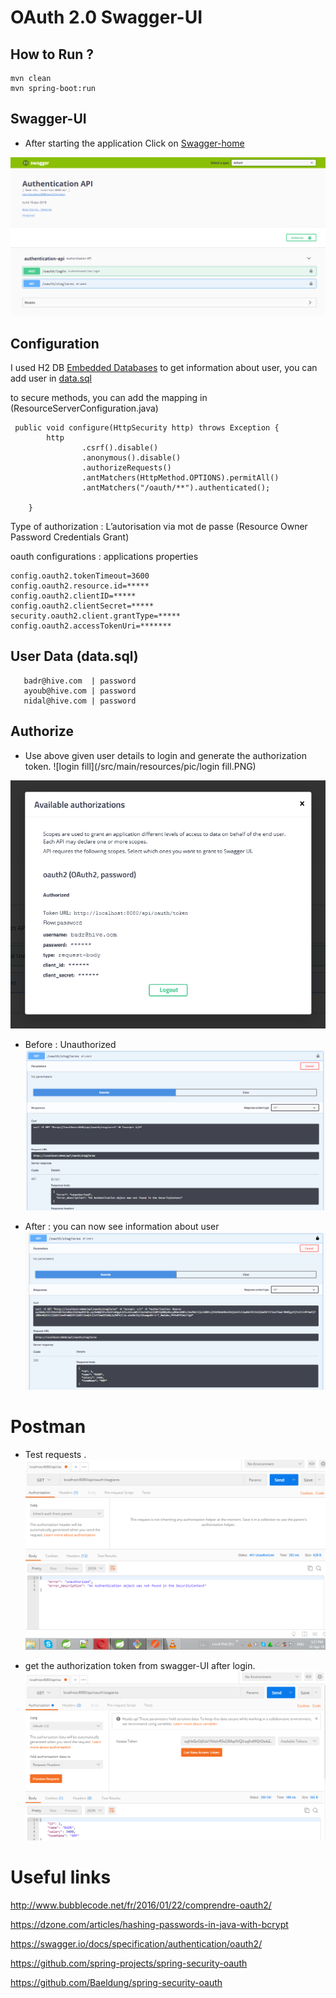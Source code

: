#  OAuth 2.0 Swagger-UI 

## How to Run ?

```
mvn clean
mvn spring-boot:run
```

## Swagger-UI
* After starting the application Click on [Swagger-home](http://localhost:8080/api/swagger-ui.html)

![Swagger-UI-Home](/src/main/resources/pic/Swagger-UI-Home.PNG)

## Configuration 
I used H2 DB [Embedded Databases](https://dzone.com/articles/3-java-embedded-databases)
to get information about user, you can add user in [data.sql](/src/main/resources/data.sql)

to secure methods, you can add the mapping in (ResourceServerConfiguration.java)
```
 public void configure(HttpSecurity http) throws Exception {
        http
                .csrf().disable()
                .anonymous().disable()
                .authorizeRequests()
                .antMatchers(HttpMethod.OPTIONS).permitAll()
                .antMatchers("/oauth/**").authenticated();

    }
```
Type of authorization : L’autorisation via mot de passe (Resource Owner Password Credentials Grant)

oauth configurations : applications properties

```
config.oauth2.tokenTimeout=3600
config.oauth2.resource.id=*****
config.oauth2.clientID=*****
config.oauth2.clientSecret=*****
security.oauth2.client.grantType=*****
config.oauth2.accessTokenUri=*******
```
## User Data (data.sql)

```
   badr@hive.com  | password
   ayoub@hive.com | password
   nidal@hive.com | password
```


## Authorize
* Use above given user details to login and generate the authorization token.
![login fill](/src/main/resources/pic/login fill.PNG)

![Swagger-UI-login](/src/main/resources/pic/Swagger-UI-login.PNG)

* Before : Unauthorized
![before](/src/main/resources/pic/before.PNG)


* After : you can now see information about user
![after](/src/main/resources/pic/after.PNG)

# Postman
* Test requests .
![Swagger-UI-login](/src/main/resources/pic/postman1.PNG)

* get the authorization token from swagger-UI after login.
![Swagger-UI-login](/src/main/resources/pic/postman2.PNG)

# Useful links 
http://www.bubblecode.net/fr/2016/01/22/comprendre-oauth2/

https://dzone.com/articles/hashing-passwords-in-java-with-bcrypt

https://swagger.io/docs/specification/authentication/oauth2/

https://github.com/spring-projects/spring-security-oauth

https://github.com/Baeldung/spring-security-oauth


